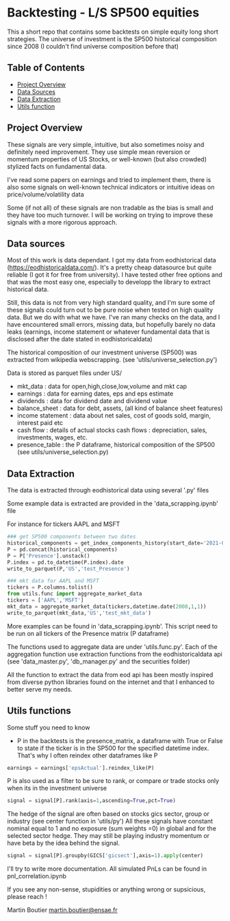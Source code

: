 # Backtesting - L/S SP500 equities

This a short repo that contains some backtests on simple equity long short strategies.
The universe of investment is the SP500 historical composition since 2008 (I couldn't find universe composition before that)

## Table of Contents
- [Project Overview](#project-overview)
- [Data Sources](#Data-sources)
- [Data Extraction](#Data-Extraction)
- [Utils function](#Utils-functions)

## Project Overview

These signals are very simple, intuitive, but also sometimes noisy and definitely need improvement. They use simple mean reversion or momentum properties of US Stocks, or well-known (but also crowded) stylized facts on fundamental data.

I've read some papers on earnings and tried to implement them, there is also some signals on well-known technical indicators or intuitive ideas on price/volume/volatility data

Some (if not all) of these signals are non tradable as the bias is small and they have too much turnover. I will be working on trying to improve these signals with a more rigorous approach.


## Data sources

Most of this work is data dependant. I got my data from eodhistorical data (https://eodhistoricaldata.com/). It's a pretty cheap datasource but quite reliable (I got it for free from university). I have tested other free options and that was the most easy one, especially to developp the library to extract historical data.

Still, this data is not from very high standard quality, and I'm sure some of these signals could turn out to be pure noise when tested on high quality data. But we do with what we have. I've ran many checks on the data, and I have encountered small errors, missing data, but hopefully barely no data leaks (earnings, income statement or whatever fundamental data that is disclosed after the date stated in eodhistoricaldata)

The historical composition of our investment universe (SP500) was extracted from wikipedia webscrapping. 
(see 'utils/universe_selection.py')

Data is stored as parquet files under US/

- mkt_data : data for open,high,close,low,volume and mkt cap
- earnings : data for earning dates, eps and eps estimate
- dividends : data for dividend date and dividend value
- balance_sheet : data for debt, assets, (all kind of balance sheet features)
- income statement : data about net sales, cost of goods sold, margin, interest paid etc
- cash flow   : details of actual stocks cash flows : depreciation, sales, investments, wages, etc.
- presence_table : the P dataframe, historical composition of the SP500 (see utils/universe_selection.py)

## Data Extraction

The data is extracted through eodhistorical data using several '.py' files

Some example data is extracted are provided in the 'data_scrapping.ipynb' file

For instance for tickers AAPL and MSFT

```python
### get SP500 components between two dates
historical_components = get_index_components_history(start_date='2021-01-01',end_date='2021-01-10')
P = pd.concat(historical_components)
P = P['Presence'].unstack()
P.index = pd.to_datetime(P.index).date
write_to_parquet(P,'US','test_Presence')
```

```python 
### mkt data for AAPL and MSFT
tickers = P.columns.tolist()
from utils.func import aggregate_market_data
tickers = ['AAPL','MSFT']
mkt_data = aggregate_market_data(tickers,datetime.date(2008,1,1))
write_to_parquet(mkt_data,'US','test_mkt_data')
```

More examples can be found in 'data_scrapping.ipynb'. This script need to be run on all tickers of the Presence matrix (P dataframe)

The functions used to aggregate data are under 'utils.func.py'. Each of the aggregation function use extraction functions from the eodhistoricaldata api (see  'data_master.py', 'db_manager.py' and the securities folder)

All the function to extract the data from eod api has been mostly inspired from diverse python libraries found on the internet and that I enhanced to better serve my needs.


## Utils functions

Some stuff you need to know 

 - P in the backtests is the presence_matrix, a dataframe with True or False to state if the ticker is  in the SP500 for the specified datetime index. That's why I often reindex other dataframes like P

```python
earnings = earnings['epsActual'].reindex_like(P)
```

P is also used as a filter to be sure to rank, or compare or trade stocks only when its in the investment universe

```python
signal = signal[P].rank(axis=1,ascending=True,pct=True)
```

The hedge of the signal are often based on stocks gics sector, group or industry 
(see center function in 'utils/py')
All these signals have constant nominal equal to 1 and no exposure (sum weights =0) in global and for the selected sector hedge. They may still be playing industry momentum or have beta by the idea behind the signal.

```python
signal = signal[P].groupby(GICS['gicsect'],axis=1).apply(center)
```
I'll try to write more documentation. All simulated PnLs can be found in pnl_correlation.ipynb

If you see any non-sense, stupidities or anything wrong or supsicious, please reach !

Martin Boutier
martin.boutier@ensae.fr


